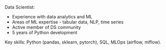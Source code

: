 Data Scientist:
* Experience with data analytics and ML
* Areas of ML expertise - tabular data, NLP, time series
* Active member of DS community
* 5 years of Python development

Key skills: Python (pandas, sklearn, pytorch), SQL, MLOps (airflow, mlflow).
